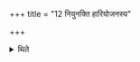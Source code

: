 +++
title = "12 नियुनक्ति हारियोजनस्य"

+++

<details><summary>थिते</summary>

12. For the Hāriyojana-scoop he uses the usual verse (adressed to Agni). 
</details>
